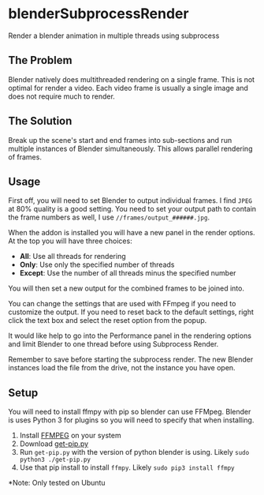 # blenderSubprocessRender
Render a blender animation in multiple threads using subprocess

## The Problem
Blender natively does multithreaded rendering on a single frame. This is not 
optimal for render a video. Each video frame is usually a single image and does
not require much to render. 

## The Solution
Break up the scene's start and end frames into sub-sections and run multiple 
instances of Blender simultaneously. This allows parallel rendering of frames.

## Usage
First off, you will need to set Blender to output individual frames. I find 
`JPEG` at 80% quality is a good setting. You need to set your output path to 
contain the frame numbers as well, I use `//frames/output_######.jpg`.

When the addon is installed you will have a new panel in the render options. At
the top you will have three choices:

 - **All**: Use all threads for rendering
 - **Only**: Use only the specified number of threads
 - **Except**: Use the number of all threads minus the specified number

You will then set a new output for the combined frames to be joined into. 

You can change the settings that are used with FFmpeg if you need to customize
the output. If you need to reset back to the default settings, right click the 
text box and select the reset option from the popup. 

It would like help to go into the Performance panel in the rendering options and
limit Blender to one thread before using Subprocess Render.

Remember to save before starting the subprocess render. The new Blender 
instances load the file from the drive, not the instance you have open.

## Setup
You will need to install ffmpy with pip so blender can use FFMpeg. Blender is
uses Python 3 for plugins so you will need to specify that when installing.

 1. Install [FFMPEG](https://www.ffmpeg.org/) on your system
 2. Download [get-pip.py](https://bootstrap.pypa.io/get-pip.py)
 3. Run `get-pip.py` with the version of python blender is using. Likely
	`sudo python3 ./get-pip.py`
 4. Use that pip install to install `ffmpy`. Likely `sudo pip3 install ffmpy`

\*Note: Only tested on Ubuntu

